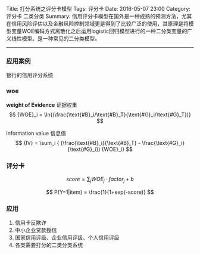 ﻿Title: 打分系统之评分卡模型
Tags: 评分卡
Date: 2016-05-07 23:00
Category:评分卡 二类分类
Summary: 信用评分卡模型在国外是一种成熟的预测方法，尤其在信用风险评估以及金融风险控制领域更是得到了比较广泛的使用，其原理是将模型变量WOE编码方式离散化之后运用logistic回归模型进行的一种二分类变量的广义线性模型。是一种常见的二分类模型。

---

### 应用案例

银行的信用评分系统

### woe

**weight of Evidence** 证据权重
$$
{WOE}_i = \ln{(\frac{\text{#B}_i/\text{#B}_T}{\text{#G}_i/\text{#G}_T})}
$$

information value  信息值
$$
{IV} = \sum_i { (\frac{\text{#B}_i}{\text{#B}_T} - \frac{\text{#G}_i}{\text{#G}_i}) {WOE}_i}
$$

### 评分卡

$$
score = \sum_{j}{WOE_j} \cdot factor_j + b
$$

$$
P(Y=1|item) = \frac{1}{1+exp(-score)}
$$

### 应用

1. 信用卡反欺诈
2. 中小企业贷款授信
3. 国家信用评级、企业信用评级、个人信用评级
4. 各类需要打分的二类分类系统



